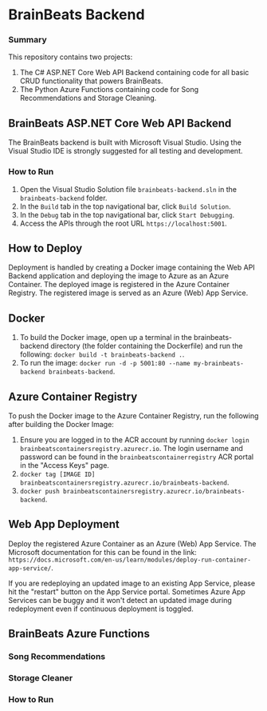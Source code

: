 # BrainBeats Backend
### Summary
This repository contains two projects:
1. The C# ASP.NET Core Web API Backend containing code for all basic CRUD functionality that powers BrainBeats.
2. The Python Azure Functions containing code for Song Recommendations and Storage Cleaning.

## BrainBeats ASP.NET Core Web API Backend
The BrainBeats backend is built with Microsoft Visual Studio. Using the Visual Studio IDE is strongly suggested for all testing and development.

### How to Run
1. Open the Visual Studio Solution file `brainbeats-backend.sln` in the `brainbeats-backend` folder.
2. In the `Build` tab in the top navigational bar, click `Build Solution`.
3. In the `Debug` tab in the top navigational bar, click `Start Debugging`.
4. Access the APIs through the root URL `https://localhost:5001`.

## How to Deploy
Deployment is handled by creating a Docker image containing the Web API Backend application and deploying the image to Azure as an Azure Container. The deployed image is registered in the Azure Container Registry. The registered image is served as an Azure (Web) App Service.

## Docker
1. To build the Docker image, open up a terminal in the brainbeats-backend directory (the folder containing the Dockerfile) and run the following:
`docker build -t brainbeats-backend .`.
2. To run the image:
`docker run -d -p 5001:80 --name my-brainbeats-backend brainbeats-backend`.

## Azure Container Registry
To push the Docker image to the Azure Container Registry, run the following after building the Docker Image:
1. Ensure you are logged in to the ACR account by running `docker login brainbeatscontainersregistry.azurecr.io`. The login username and password can be found in the `brainbeatscontainerregistry` ACR portal in the "Access Keys" page.
2. `docker tag [IMAGE ID] brainbeatscontainersregistry.azurecr.io/brainbeats-backend`.
3. `docker push brainbeatscontainersregistry.azurecr.io/brainbeats-backend`.

## Web App Deployment
Deploy the registered Azure Container as an Azure (Web) App Service. The Microsoft documentation for this can be found in the link: `https://docs.microsoft.com/en-us/learn/modules/deploy-run-container-app-service/`.

If you are redeploying an updated image to an existing App Service, please hit the "restart" button on the App Service portal. Sometimes Azure App Services can be buggy and it won't detect an updated image during redeployment even if continuous deployment is toggled.

## BrainBeats Azure Functions
### Song Recommendations
### Storage Cleaner
### How to Run